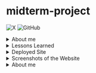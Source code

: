 # midterm-project

![X](https://img.shields.io/badge/X-%23000000.svg?style=for-the-badge&logo=X&logoColor=white)
![GitHub](https://img.shields.io/badge/github-%23121011.svg?style=for-the-badge&logo=github&logoColor=white)

<details close>
<summary>About me</summary>
<li> <a href="twitter.com/DGaberstein" rel="nofollow">Twitter @DGaberstein</a> :shipit:</li>
</details>

<details close>
<summary>Lessons Learned</summary>
There is alot what i have learnd so...
</details>

<details close>
<summary>Deployed Site</summary>
<li> <a href="https://project-midterm.netlify.app" rel="nofollow">Netlify</a> :sunglasses:</li>
</details>

<details close>
<summary>Screenshots of the Website</summary>
<img src="https://myoctocat.com/assets/images/base-octocat.svg" style="width: 250px; height: 300px;">
</details>























<details close>
<summary>About me</summary>
<li> <a href="" rel="nofollow">git add . && git commit -m "enter message here" && git push origin main</a> :shipit:</li>
</details>

